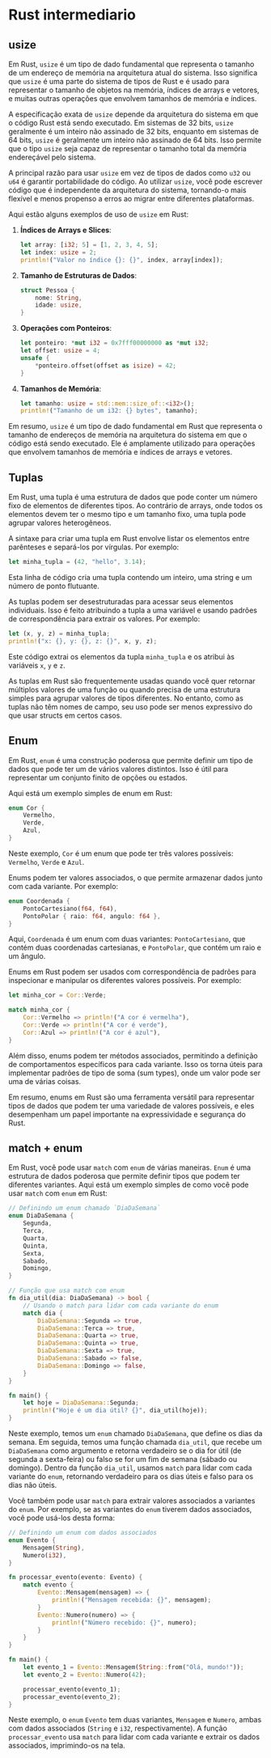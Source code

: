 # Rust intermediario

## usize

Em Rust, `usize` é um tipo de dado fundamental que representa o tamanho de um endereço de memória na arquitetura atual do sistema. Isso significa que `usize` é uma parte do sistema de tipos de Rust e é usado para representar o tamanho de objetos na memória, índices de arrays e vetores, e muitas outras operações que envolvem tamanhos de memória e índices.

A especificação exata de `usize` depende da arquitetura do sistema em que o código Rust está sendo executado. Em sistemas de 32 bits, `usize` geralmente é um inteiro não assinado de 32 bits, enquanto em sistemas de 64 bits, `usize` é geralmente um inteiro não assinado de 64 bits. Isso permite que o tipo `usize` seja capaz de representar o tamanho total da memória endereçável pelo sistema.

A principal razão para usar `usize` em vez de tipos de dados como `u32` ou `u64` é garantir portabilidade do código. Ao utilizar `usize`, você pode escrever código que é independente da arquitetura do sistema, tornando-o mais flexível e menos propenso a erros ao migrar entre diferentes plataformas.

Aqui estão alguns exemplos de uso de `usize` em Rust:

1. **Índices de Arrays e Slices**:
   ```rust
   let array: [i32; 5] = [1, 2, 3, 4, 5];
   let index: usize = 2;
   println!("Valor no índice {}: {}", index, array[index]);
   ```

2. **Tamanho de Estruturas de Dados**:
   ```rust
   struct Pessoa {
       nome: String,
       idade: usize,
   }
   ```

3. **Operações com Ponteiros**:
   ```rust
   let ponteiro: *mut i32 = 0x7fff00000000 as *mut i32;
   let offset: usize = 4;
   unsafe {
       *ponteiro.offset(offset as isize) = 42;
   }
   ```

4. **Tamanhos de Memória**:
   ```rust
   let tamanho: usize = std::mem::size_of::<i32>();
   println!("Tamanho de um i32: {} bytes", tamanho);
   ```

Em resumo, `usize` é um tipo de dado fundamental em Rust que representa o tamanho de endereços de memória na arquitetura do sistema em que o código está sendo executado. Ele é amplamente utilizado para operações que envolvem tamanhos de memória e índices de arrays e vetores.

## Tuplas

Em Rust, uma tupla é uma estrutura de dados que pode conter um número fixo de elementos de diferentes tipos. Ao contrário de arrays, onde todos os elementos devem ter o mesmo tipo e um tamanho fixo, uma tupla pode agrupar valores heterogêneos.

A sintaxe para criar uma tupla em Rust envolve listar os elementos entre parênteses e separá-los por vírgulas. Por exemplo:

```rust
let minha_tupla = (42, "hello", 3.14);
```

Esta linha de código cria uma tupla contendo um inteiro, uma string e um número de ponto flutuante.

As tuplas podem ser desestruturadas para acessar seus elementos individuais. Isso é feito atribuindo a tupla a uma variável e usando padrões de correspondência para extrair os valores. Por exemplo:

```rust
let (x, y, z) = minha_tupla;
println!("x: {}, y: {}, z: {}", x, y, z);
```

Este código extrai os elementos da tupla `minha_tupla` e os atribui às variáveis `x`, `y` e `z`.

As tuplas em Rust são frequentemente usadas quando você quer retornar múltiplos valores de uma função ou quando precisa de uma estrutura simples para agrupar valores de tipos diferentes. No entanto, como as tuplas não têm nomes de campo, seu uso pode ser menos expressivo do que usar structs em certos casos.

## Enum

Em Rust, `enum` é uma construção poderosa que permite definir um tipo de dados que pode ter um de vários valores distintos. Isso é útil para representar um conjunto finito de opções ou estados.

Aqui está um exemplo simples de enum em Rust:

```rust
enum Cor {
    Vermelho,
    Verde,
    Azul,
}
```

Neste exemplo, `Cor` é um enum que pode ter três valores possíveis: `Vermelho`, `Verde` e `Azul`.

Enums podem ter valores associados, o que permite armazenar dados junto com cada variante. Por exemplo:

```rust
enum Coordenada {
    PontoCartesiano(f64, f64),
    PontoPolar { raio: f64, angulo: f64 },
}
```

Aqui, `Coordenada` é um enum com duas variantes: `PontoCartesiano`, que contém duas coordenadas cartesianas, e `PontoPolar`, que contém um raio e um ângulo.

Enums em Rust podem ser usados com correspondência de padrões para inspecionar e manipular os diferentes valores possíveis. Por exemplo:

```rust
let minha_cor = Cor::Verde;

match minha_cor {
    Cor::Vermelho => println!("A cor é vermelha"),
    Cor::Verde => println!("A cor é verde"),
    Cor::Azul => println!("A cor é azul"),
}
```

Além disso, enums podem ter métodos associados, permitindo a definição de comportamentos específicos para cada variante. Isso os torna úteis para implementar padrões de tipo de soma (sum types), onde um valor pode ser uma de várias coisas.

Em resumo, enums em Rust são uma ferramenta versátil para representar tipos de dados que podem ter uma variedade de valores possíveis, e eles desempenham um papel importante na expressividade e segurança do Rust.

## match + enum

Em Rust, você pode usar `match` com `enum` de várias maneiras. `Enum` é uma estrutura de dados poderosa que permite definir tipos que podem ter diferentes variantes. Aqui está um exemplo simples de como você pode usar `match` com `enum` em Rust:

```rust
// Definindo um enum chamado `DiaDaSemana`
enum DiaDaSemana {
    Segunda,
    Terca,
    Quarta,
    Quinta,
    Sexta,
    Sabado,
    Domingo,
}

// Função que usa match com enum
fn dia_util(dia: DiaDaSemana) -> bool {
    // Usando o match para lidar com cada variante do enum
    match dia {
        DiaDaSemana::Segunda => true,
        DiaDaSemana::Terca => true,
        DiaDaSemana::Quarta => true,
        DiaDaSemana::Quinta => true,
        DiaDaSemana::Sexta => true,
        DiaDaSemana::Sabado => false,
        DiaDaSemana::Domingo => false,
    }
}

fn main() {
    let hoje = DiaDaSemana::Segunda;
    println!("Hoje é um dia útil? {}", dia_util(hoje));
}
```

Neste exemplo, temos um `enum` chamado `DiaDaSemana`, que define os dias da semana. Em seguida, temos uma função chamada `dia_util`, que recebe um `DiaDaSemana` como argumento e retorna verdadeiro se o dia for útil (de segunda a sexta-feira) ou falso se for um fim de semana (sábado ou domingo). Dentro da função `dia_util`, usamos `match` para lidar com cada variante do `enum`, retornando verdadeiro para os dias úteis e falso para os dias não úteis.

Você também pode usar `match` para extrair valores associados a variantes do `enum`. Por exemplo, se as variantes do `enum` tiverem dados associados, você pode usá-los desta forma:

```rust
// Definindo um enum com dados associados
enum Evento {
    Mensagem(String),
    Numero(i32),
}

fn processar_evento(evento: Evento) {
    match evento {
        Evento::Mensagem(mensagem) => {
            println!("Mensagem recebida: {}", mensagem);
        }
        Evento::Numero(numero) => {
            println!("Número recebido: {}", numero);
        }
    }
}

fn main() {
    let evento_1 = Evento::Mensagem(String::from("Olá, mundo!"));
    let evento_2 = Evento::Numero(42);

    processar_evento(evento_1);
    processar_evento(evento_2);
}
```

Neste exemplo, o `enum` `Evento` tem duas variantes, `Mensagem` e `Numero`, ambas com dados associados (`String` e `i32`, respectivamente). A função `processar_evento` usa `match` para lidar com cada variante e extrair os dados associados, imprimindo-os na tela.
